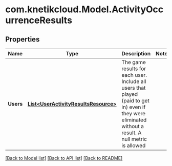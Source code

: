 # com.knetikcloud.Model.ActivityOccurrenceResults
## Properties

Name | Type | Description | Notes
------------ | ------------- | ------------- | -------------
**Users** | [**List&lt;UserActivityResultsResource&gt;**](UserActivityResultsResource.md) | The game results for each user. Include all users that played (paid to get in) even if they were eliminated without a result. A null metric is allowed | 

[[Back to Model list]](../README.md#documentation-for-models) [[Back to API list]](../README.md#documentation-for-api-endpoints) [[Back to README]](../README.md)

